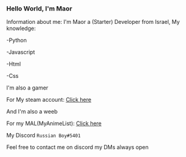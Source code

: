 ### Hello World, I'm Maor
Information about me: I'm Maor a (Starter) Developer from Israel, My knowledge:

-Python

-Javascript

-Html

-Css

I'm also a gamer

For My steam account: [Click here](https://steamcommunity.com/id/YellowFlash770/)

And I'm also a weeb

For my MAL(MyAnimeList): [Click here](https://myanimelist.net/animelist/RussianBoy770)

My Discord ```Russian Boy#5401```

Feel free to contact me on discord my DMs always open
